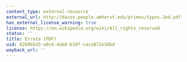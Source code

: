 ```yaml
---
content_type: external-resource
external_url: http://dacox.people.amherst.edu/primes/typos.2ed.pdf
has_external_license_warning: true
license: https://en.wikipedia.org/wiki/All_rights_reserved
status: ''
title: Errata (PDF)
uid: 8269b5d3-a0c6-4ab8-b10f-caca872e3dbd
wayback_url: ''
---
```

